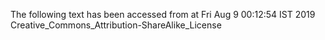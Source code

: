 The following text has been accessed from at Fri Aug 9 00:12:54 IST 2019
Creative_Commons_Attribution-ShareAlike_License
